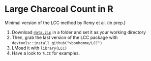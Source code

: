 # Large Charcoal Count in R

Minimal version of the LCC method by Remy et al. (in prep.)

1. Download [```data.zip```](https://github.com/vbonhomme/LCC/blob/master/data.zip) in a folder and set it as your working directory
2. Then, grab the last version of the LCC package with ```devtools::install_github("vbonhomme/LCC")```
3. LMoad it with ```library(LCC)```
4. Have a look to ```?LCC``` for examples.
